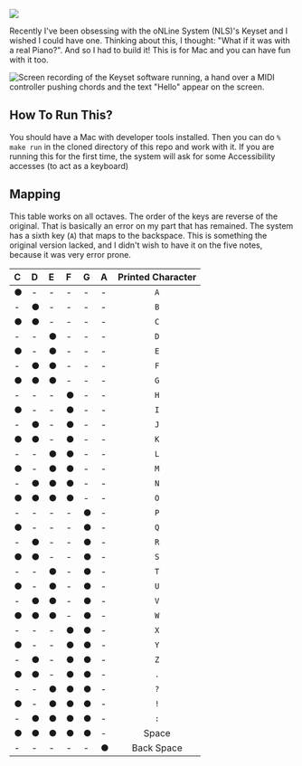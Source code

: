 ![](https://github.com/user-attachments/assets/b18d4f89-188b-423b-aad6-c4237dd5348d)

Recently I've been obsessing with the oNLine System (NLS)'s Keyset and I wished
I could have one. Thinking about this, I thought: "What if it was with a real
Piano?". And so I had to build it! This is for Mac and you can have fun with it
too.

![Screen recording of the Keyset software running, a hand over a MIDI controller pushing chords and the text "Hello" appear on the screen.](https://github.com/user-attachments/assets/be378891-0e0a-4412-8a89-32de63a3105f)

## How To Run This?

You should have a Mac with developer tools installed. Then you can do
`% make run` in the cloned directory of this repo and work with it. If you are
running this for the first time, the system will ask for some Accessibility
accesses (to act as a keyboard)

## Mapping

This table works on all octaves. The order of the keys are reverse of the
original. That is basically an error on my part that has remained. The system
has a sixth key (`A`) that maps to the backspace. This is something the original
version lacked, and I didn't wish to have it on the five notes, because it was
very error prone.

| C  | D  | E  | F  | G  | A  | Printed Character |
| :- | :- | :- | :- | :- | :- | :---------------: |
| ●  | -  | -  | -  | -  | -  |        `A`        |
| -  | ●  | -  | -  | -  | -  |        `B`        |
| ●  | ●  | -  | -  | -  | -  |        `C`        |
| -  | -  | ●  | -  | -  | -  |        `D`        |
| ●  | -  | ●  | -  | -  | -  |        `E`        |
| -  | ●  | ●  | -  | -  | -  |        `F`        |
| ●  | ●  | ●  | -  | -  | -  |        `G`        |
| -  | -  | -  | ●  | -  | -  |        `H`        |
| ●  | -  | -  | ●  | -  | -  |        `I`        |
| -  | ●  | -  | ●  | -  | -  |        `J`        |
| ●  | ●  | -  | ●  | -  | -  |        `K`        |
| -  | -  | ●  | ●  | -  | -  |        `L`        |
| ●  | -  | ●  | ●  | -  | -  |        `M`        |
| -  | ●  | ●  | ●  | -  | -  |        `N`        |
| ●  | ●  | ●  | ●  | -  | -  |        `O`        |
| -  | -  | -  | -  | ●  | -  |        `P`        |
| ●  | -  | -  | -  | ●  | -  |        `Q`        |
| -  | ●  | -  | -  | ●  | -  |        `R`        |
| ●  | ●  | -  | -  | ●  | -  |        `S`        |
| -  | -  | ●  | -  | ●  | -  |        `T`        |
| ●  | -  | ●  | -  | ●  | -  |        `U`        |
| -  | ●  | ●  | -  | ●  | -  |        `V`        |
| ●  | ●  | ●  | -  | ●  | -  |        `W`        |
| -  | -  | -  | ●  | ●  | -  |        `X`        |
| ●  | -  | -  | ●  | ●  | -  |        `Y`        |
| -  | ●  | -  | ●  | ●  | -  |        `Z`        |
| ●  | ●  | -  | ●  | ●  | -  |        `.`        |
| -  | -  | ●  | ●  | ●  | -  |        `?`        |
| ●  | -  | ●  | ●  | ●  | -  |        `!`        |
| -  | ●  | ●  | ●  | ●  | -  |        `:`        |
| ●  | ●  | ●  | ●  | ●  | -  |       Space       |
| -  | -  | -  | -  | -  | ●  |    Back Space     |

